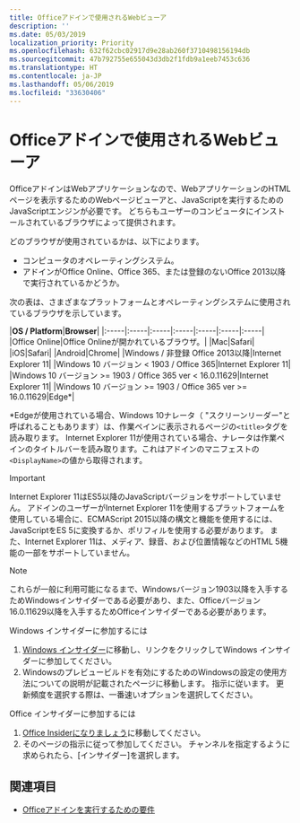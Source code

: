 ```yaml
---
title: Officeアドインで使用されるWebビューア
description: ''
ms.date: 05/03/2019
localization_priority: Priority
ms.openlocfilehash: 632f62cbc02917d9e28ab260f3710498156194db
ms.sourcegitcommit: 47b792755e655043d3db2f1fdb9a1eeb7453c636
ms.translationtype: HT
ms.contentlocale: ja-JP
ms.lasthandoff: 05/06/2019
ms.locfileid: "33630406"
---
```

# <a name="web-viewers-used-by-office-add-ins"></a>Officeアドインで使用されるWebビューア

OfficeアドインはWebアプリケーションなので、WebアプリケーションのHTMLページを表示するためのWebページビューアと、JavaScriptを実行するためのJavaScriptエンジンが必要です。 どちらもユーザーのコンピュータにインストールされているブラウザによって提供されます。

どのブラウザが使用されているかは、以下によります。

- コンピュータのオペレーティングシステム。
- アドインがOffice Online、Office 365、または登録のないOffice 2013以降で実行されているかどうか。

次の表は、さまざまなプラットフォームとオペレーティングシステムに使用されているブラウザを示しています。

|**OS / Platform**|**Browser**|
|:-----|:-----|:-----|:-----|:-----|:-----|:-----|
|Office Online|Office Onlineが開かれているブラウザ。|
|Mac|Safari|
|iOS|Safari|
|Android|Chrome|
|Windows / 非登録 Office 2013以降|Internet Explorer 11|
|Windows 10 バージョン < 1903 / Office 365|Internet Explorer 11|
|Windows 10 バージョン >= 1903 / Office 365 ver < 16.0.11629|Internet Explorer 11|
|Windows 10 バージョン >= 1903 / Office 365 ver >= 16.0.11629|Edge\*|

\*Edgeが使用されている場合、Windows 10ナレータ（ "スクリーンリーダー"と呼ばれることもあります）は、作業ペインに表示されるページの`<title>`タグを読み取ります。 Internet Explorer 11が使用されている場合、ナレータは作業ペインのタイトルバーを読み取ります。これはアドインのマニフェストの`<DisplayName>`の値から取得されます。

> [!IMPORTANT]
> Internet Explorer 11はES5以降のJavaScriptバージョンをサポートしていません。 アドインのユーザーがInternet Explorer 11を使用するプラットフォームを使用している場合に、ECMAScript 2015以降の構文と機能を使用するには、JavaScriptをES 5に変換するか、ポリフィルを使用する必要があります。 また、Internet Explorer 11は、メディア、録音、および位置情報などのHTML 5機能の一部をサポートしていません。

> [!NOTE]
> これらが一般に利用可能になるまで、Windowsバージョン1903以降を入手するためWindowsインサイダーである必要があり、また、Officeバージョン16.0.11629以降を入手するためOfficeインサイダーである必要があります。
>
> Windows インサイダーに参加するには
> 
> 1. [Windows インサイダー](https://insider.windows.com)に移動し、リンクをクリックしてWindows インサイダーに参加してください。
> 2. Windowsのプレビュービルドを有効にするためのWindowsの設定の使用方法についての説明が記載されたページに移動します。 指示に従います。 更新頻度を選択する際は、一番速いオプションを選択してください。
>
> Office インサイダーに参加するには
> 
> 1. [Office Insiderになりましょう](https://insider.office.com/join)に移動してください。
> 2. そのページの指示に従って参加してください。 チャンネルを指定するように求められたら、[インサイダー]を選択します。

## <a name="see-also"></a>関連項目

- [Officeアドインを実行するための要件](requirements-for-running-office-add-ins.md)
